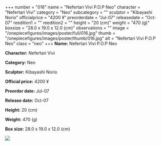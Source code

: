 +++
number = "016"
name = "Nefertari Vivi P.O.P Neo"
character = "Nefertari Vivi"
category = "Neo"
subcategory = ""
sculptor = "Kibayashi Norio"
officialprice = "4200 ¥"
preorderdate = "Jul-07"
releasedate = "Oct-07"
reedition1 = ""
reedition2 = ""
height = "20 (cm)"
weight = "470 (g)"
boxsize = "28.0 x 19.0 x 12.0 (cm)"
observations = ""
image = "/onepiecefigures/images/poster/full/016.jpg"
thumb = "/onepiecefigures/images/poster/thumb/016.jpg"
alt = "Nefertari Vivi P.O.P Neo"
class = "neo"
+++
**Name:** Nefertari Vivi P.O.P Neo

**Character:** Nefertari Vivi

**Category:** Neo 

**Sculptor:** Kibayashi Norio

**Official price:** 4200 ¥

**Preorder date:** Jul-07

**Release date:** Oct-07

**Height:** 20 (cm)

**Weight:** 470 (g)

**Box size:** 28.0 x 19.0 x 12.0 (cm)

<img src="/onepiecefigures/images/poster/thumb/016.jpg">